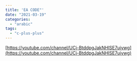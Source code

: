 ```yaml
---
title: 'EA CODE"'
date: "2021-03-19"
categories:
  - "arabic"
tags:
  - "c-plus-plus"
---
```


[https://youtube.com/channel/UCj-BtddpgJakNHlSE7ujywg](https://youtube.com/channel/UCj-BtddpgJakNHlSE7ujywg)
